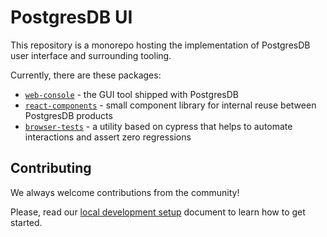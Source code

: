 # PostgresDB UI

This repository is a monorepo hosting the implementation of PostgresDB user
interface and surrounding tooling.

Currently, there are these packages:

* [`web-console`](./packages/web-console/README.md) - the GUI tool shipped with PostgresDB
* [`react-components`](./packages/react-components/README.md) - small component library for internal reuse between PostgresDB products
* [`browser-tests`](./packages/browser-tests/README.md) - a utility based on cypress that helps to automate interactions and assert zero regressions

## Contributing

We always welcome contributions from the community!

Please, read our [local development setup](./docs/local-development-setup.md) document to learn how to get started.
